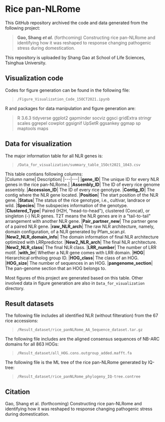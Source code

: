 # Rice pan-NLRome
This  GitHub repository archived the code and data generated from the following project:
> **Gao, Shang** ***et al.*** (forthcoming) Constructing rice pan-NLRome and identifying how it was reshaped to response changing pathogenic stress during domestication.

This repository is uploaded by Shang Gao at School of Life Sciences, Tsinghua University.
 
## Visualization code
Codes for figure generation can be found in the following file: 
> `/Figure_Visualization_Code_15OCT2021.ipynb`

R and packages for data manipulation and figure generation are:
> R 3.6.3
> tidyverse
> ggplot2
> gapminder
> socviz
> ggsci
> gridExtra
> stringr
> scales
> ggrepel
> cowplot
> ggsignif
> UpSetR
> ggsankey
> ggmap
> sp
> maptools
> maps

## Data for visualization
The major information table for all NLR genes is:
>`/Data_for_visualization/summary_table_15Oct2021_1043.csv`

This table contians following columns:  
|Column name| Description|
|---|---|
|__gene_ID__| The unique ID for every NLR genes in the rice pan-NLRome.|
|__Assembly_ID__| The ID of every rice genome assembly.
|__Accession_ID__| The ID of every rice genotype.
|__Contig_ID__| The contig where the NLR gene located.
|__Position__| The start position of the NLR gene.
|__Status__| The status of the rice genotype, i.e., cultivar, landrace or wild.
|__Species__| The subspecies information of the genotype.
|__Clustered_Type__| Paired (H2H, "head-to-head"), clustered (Concat), or singleton (-) NLR genes. T2T means the NLR genes are in a "tail-to-tail" arrangement with another NLR gene.
|__Pair_partner_new__| The partner gene of a paired NLR gene.
|__raw_NLR_arch__| The raw NLR architecture, namely, domain configuration, of a NLR generated by Pfam_scan.pl.
|__New2_NLR_domain_info__| The domain information of final NLR architecture optimized with LRRpredictor.
|__New2_NLR_arch__| The final NLR architecture.
|__New2_NLR_class__| The final NLR class.
|__LRR_number__| The number of LRR motif.
|__with_lrr__| Whether a NLR gene comes with LRR domain.
|__HOG__| Hierarchical ortholog group ID.
|__HOG_class__| The class of an HOG.
|__HOG_size__| The number of sequences in an HOG.
|__pangenome_section__| The pan-genome section that an HOG belongs to.


Most figures of this project are generated based on this table.
Other involved data in figure generation are also in `Data_for_visualization` directory.



## Result datasets
The following file includes all identified NLR (without filteration) from the 67 rice accessions:
>`/Result_dataset/rice_panNLRome_AA_Sequence_dataset.tar.gz`

The following file includes are the aligned consensus sequences of NB-ARC domains for all 863 HOGs:
>`/Result_dataset/all_HOG.cons.outgroup_added.mafft.fa`

The following file is the ML tree of the rice pan-NLRome generated by IQ-tree:
>`/Result_dataset/rice_panNLRome_phylogeny_IQ-tree.contree`


## Citation
Gao, Shang et al. (forthcoming) Constructing rice pan-NLRome and identifying how it was reshaped to response changing pathogenic stress during domestication.

